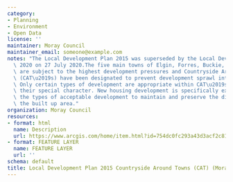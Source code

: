 ```yaml
---
category:
- Planning
- Environment
- Open Data
license: ''
maintainer: Moray Council
maintainer_email: someone@example.com
notes: "The Local Development Plan 2015 was superseded by the Local Development Plan\
  \ 2020 on 27 July 2020.The five main towns of Elgin, Forres, Buckie, Keith and Lossiemouth\
  \ are subject to the highest development pressures and Countryside Around Towns\
  \ (CAT\u2019s) have been designated to prevent development sprawl into the countryside.\
  \ Only certain types of development are appropriate within CAT\u2019s to protect\
  \ their special character. New housing development is specifically excluded from\
  \ the types of acceptable development to maintain and preserve the distinction with\
  \ the built up area."
organization: Moray Council
resources:
- format: html
  name: Description
  url: https://www.arcgis.com/home/item.html?id=754dc0fc293a43d3acf2c81f2a8bc705
- format: FEATURE LAYER
  name: FEATURE LAYER
  url: ''
schema: default
title: Local Development Plan 2015 Countryside Around Towns (CAT) (Moray)
---
```

